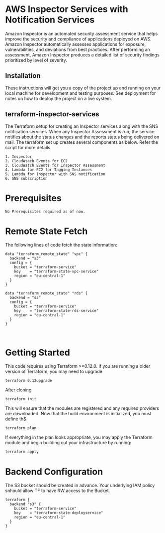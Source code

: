 # AWS Inspector Services with Notification Services

Amazon Inspector is an automated security assessment service that helps improve the security and compliance of applications deployed on AWS. Amazon Inspector automatically assesses applications for exposure, vulnerabilities, and deviations from best practices. After performing an assessment, Amazon Inspector produces a detailed list of security findings prioritized by level of severity. 

## Installation

These instructions will get you a copy of the project up and running on your local machine for development and testing purposes. See deployment for notes on how to deploy the project on a live system.


## terraform-inspector-services



The Terraform setup for creating an Inspector services along with the SNS notification services. When any Inspector Assessment is run, the service notifies about the status changes and the reports status being delivered on mail. 
The terraform set up creates several components as below. Refer the script for more details. 

```
1. Inspector 
2. CloudWtach Events for EC2
3. CloudWatch Events for Inspector Assessment
4. Lambda for EC2 for Tagging Instances
5. Lambda for Inspector with SNS notification
6. SNS subscription 

```


# Prerequisites

```
No Prerequisites required as of now.

```


# Remote State Fetch

The following lines of code fetch the state information: 


```
data "terraform_remote_state" "vpc" {
  backend = "s3"
  config = {
    bucket = "terraform-service"
    key    = "terraform-state-vpc-service"
    region = "eu-central-1"
  }
}

data "terraform_remote_state" "rds" {
  backend = "s3"
  config = {
    bucket = "terraform-service"
    key    = "terraform-state-rds-service"
    region = "eu-central-1"
  }
}



```



# Getting Started

  
This code requires using Terraform >=0.12.0.  If you are running a older version of Terraform, you may need to upgrade

```
terraform 0.12upgrade
```

After cloning

```
terraform init
```

This will ensure that the modules are registered and any required providers are downloaded.  Now that the build environment is initialized, you must define th$

```
terraform plan 
```

If everything in the plan looks appropriate, you may apply the Terraform module and begin building out your infrastructure by running:

```
terraform apply 

```

 

# Backend Configuration

The S3 bucket should be created in advance. Your underlying IAM policy snhould allow TF to have RW access to the Bucket. 


```
terraform {
  backend "s3" {
    bucket = "terraform-service"
    key    = "terraform-state-deployservice"
    region = "eu-central-1"
  }
}


```

